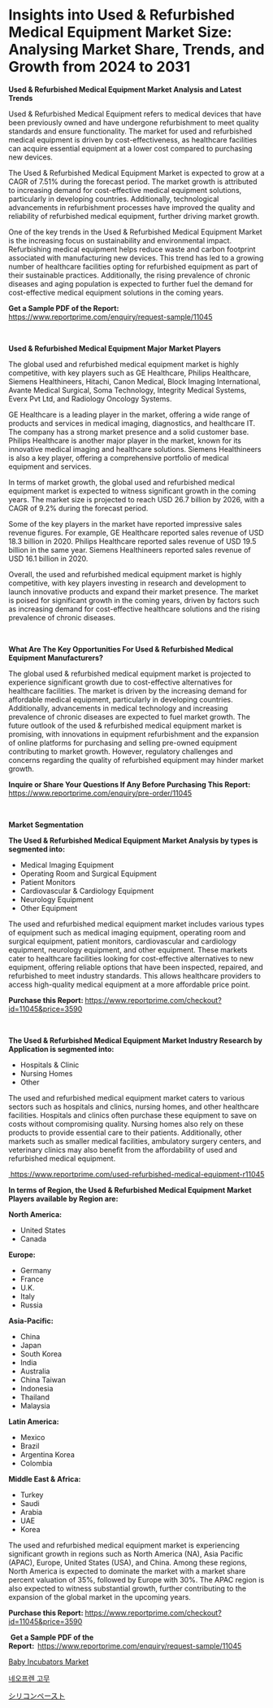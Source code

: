 <p><h1>Insights into Used & Refurbished Medical Equipment Market Size: Analysing Market Share, Trends, and Growth from 2024 to 2031</h1></p><p><strong>Used & Refurbished Medical Equipment Market Analysis and Latest Trends</strong></p>
<p><p>Used & Refurbished Medical Equipment refers to medical devices that have been previously owned and have undergone refurbishment to meet quality standards and ensure functionality. The market for used and refurbished medical equipment is driven by cost-effectiveness, as healthcare facilities can acquire essential equipment at a lower cost compared to purchasing new devices.</p><p>The Used & Refurbished Medical Equipment Market is expected to grow at a CAGR of 7.51% during the forecast period. The market growth is attributed to increasing demand for cost-effective medical equipment solutions, particularly in developing countries. Additionally, technological advancements in refurbishment processes have improved the quality and reliability of refurbished medical equipment, further driving market growth.</p><p>One of the key trends in the Used & Refurbished Medical Equipment Market is the increasing focus on sustainability and environmental impact. Refurbishing medical equipment helps reduce waste and carbon footprint associated with manufacturing new devices. This trend has led to a growing number of healthcare facilities opting for refurbished equipment as part of their sustainable practices. Additionally, the rising prevalence of chronic diseases and aging population is expected to further fuel the demand for cost-effective medical equipment solutions in the coming years.</p></p>
<p><strong>Get a Sample PDF of the Report:&nbsp;</strong> <a href="https://www.reportprime.com/enquiry/request-sample/11045">https://www.reportprime.com/enquiry/request-sample/11045</a></p>
<p>&nbsp;</p>
<p><strong>Used & Refurbished Medical Equipment Major Market Players</strong></p>
<p><p>The global used and refurbished medical equipment market is highly competitive, with key players such as GE Healthcare, Philips Healthcare, Siemens Healthineers, Hitachi, Canon Medical, Block Imaging International, Avante Medical Surgical, Soma Technology, Integrity Medical Systems, Everx Pvt Ltd, and Radiology Oncology Systems. </p><p>GE Healthcare is a leading player in the market, offering a wide range of products and services in medical imaging, diagnostics, and healthcare IT. The company has a strong market presence and a solid customer base. Philips Healthcare is another major player in the market, known for its innovative medical imaging and healthcare solutions. Siemens Healthineers is also a key player, offering a comprehensive portfolio of medical equipment and services.</p><p>In terms of market growth, the global used and refurbished medical equipment market is expected to witness significant growth in the coming years. The market size is projected to reach USD 26.7 billion by 2026, with a CAGR of 9.2% during the forecast period.</p><p>Some of the key players in the market have reported impressive sales revenue figures. For example, GE Healthcare reported sales revenue of USD 18.3 billion in 2020. Philips Healthcare reported sales revenue of USD 19.5 billion in the same year. Siemens Healthineers reported sales revenue of USD 16.1 billion in 2020.</p><p>Overall, the used and refurbished medical equipment market is highly competitive, with key players investing in research and development to launch innovative products and expand their market presence. The market is poised for significant growth in the coming years, driven by factors such as increasing demand for cost-effective healthcare solutions and the rising prevalence of chronic diseases.</p></p>
<p>&nbsp;</p>
<p><strong>What Are The Key Opportunities For Used & Refurbished Medical Equipment Manufacturers?</strong></p>
<p><p>The global used & refurbished medical equipment market is projected to experience significant growth due to cost-effective alternatives for healthcare facilities. The market is driven by the increasing demand for affordable medical equipment, particularly in developing countries. Additionally, advancements in medical technology and increasing prevalence of chronic diseases are expected to fuel market growth. The future outlook of the used & refurbished medical equipment market is promising, with innovations in equipment refurbishment and the expansion of online platforms for purchasing and selling pre-owned equipment contributing to market growth. However, regulatory challenges and concerns regarding the quality of refurbished equipment may hinder market growth.</p></p>
<p><strong>Inquire or Share Your Questions If Any Before Purchasing This Report:</strong> <a href="https://www.reportprime.com/enquiry/pre-order/11045">https://www.reportprime.com/enquiry/pre-order/11045</a></p>
<p>&nbsp;</p>
<p><strong>Market Segmentation</strong></p>
<p><strong>The Used & Refurbished Medical Equipment Market Analysis by types is segmented into:</strong></p>
<p><ul><li>Medical Imaging Equipment</li><li>Operating Room and Surgical Equipment</li><li>Patient Monitors</li><li>Cardiovascular & Cardiology Equipment</li><li>Neurology Equipment</li><li>Other Equipment</li></ul></p>
<p><p>The used and refurbished medical equipment market includes various types of equipment such as medical imaging equipment, operating room and surgical equipment, patient monitors, cardiovascular and cardiology equipment, neurology equipment, and other equipment. These markets cater to healthcare facilities looking for cost-effective alternatives to new equipment, offering reliable options that have been inspected, repaired, and refurbished to meet industry standards. This allows healthcare providers to access high-quality medical equipment at a more affordable price point.</p></p>
<p><strong>Purchase this Report:&nbsp;</strong><a href="https://www.reportprime.com/checkout?id=11045&price=3590">https://www.reportprime.com/checkout?id=11045&price=3590</a></p>
<p>&nbsp;</p>
<p><strong>The Used & Refurbished Medical Equipment Market Industry Research by Application is segmented into:</strong></p>
<p><ul><li>Hospitals & Clinic</li><li>Nursing Homes</li><li>Other</li></ul></p>
<p><p>The used and refurbished medical equipment market caters to various sectors such as hospitals and clinics, nursing homes, and other healthcare facilities. Hospitals and clinics often purchase these equipment to save on costs without compromising quality. Nursing homes also rely on these products to provide essential care to their patients. Additionally, other markets such as smaller medical facilities, ambulatory surgery centers, and veterinary clinics may also benefit from the affordability of used and refurbished medical equipment.</p></p>
<p><a href="https://www.reportprime.com/used-refurbished-medical-equipment-r11045">&nbsp;https://www.reportprime.com/used-refurbished-medical-equipment-r11045</a></p>
<p><strong>In terms of Region, the Used & Refurbished Medical Equipment Market Players available by Region are:</strong></p>
<p>
    <p> <strong> North America: </strong>
        <ul>
            <li>United States</li>
            <li>Canada</li>
        </ul>
        </p> 
    <p> <strong> Europe: </strong>
        <ul>
            <li>Germany</li>
            <li>France</li>
            <li>U.K.</li>
            <li>Italy</li>
            <li>Russia</li>
        </ul>
        </p> 
    <p> <strong> Asia-Pacific: </strong>
        <ul>
            <li>China</li>
            <li>Japan</li>
            <li>South Korea</li>
            <li>India</li>
            <li>Australia</li>
            <li>China Taiwan</li>
            <li>Indonesia</li>
            <li>Thailand</li>
            <li>Malaysia</li>
        </ul>
        </p> 
    <p> <strong> Latin America: </strong>
        <ul>
            <li>Mexico</li>
            <li>Brazil</li>
            <li>Argentina Korea</li>
            <li>Colombia</li>
        </ul>
        </p> 
    <p> <strong> Middle East & Africa: </strong>
        <ul>
            <li>Turkey</li>
            <li>Saudi</li>
            <li>Arabia</li>
            <li>UAE</li>
            <li>Korea</li>
        </ul>
    </p>
    </p>
<p><p>The used and refurbished medical equipment market is experiencing significant growth in regions such as North America (NA), Asia Pacific (APAC), Europe, United States (USA), and China. Among these regions, North America is expected to dominate the market with a market share percent valuation of 35%, followed by Europe with 30%. The APAC region is also expected to witness substantial growth, further contributing to the expansion of the global market in the upcoming years.</p></p>
<p><strong>Purchase this Report: </strong><a href="https://www.reportprime.com/checkout?id=11045&price=3590">https://www.reportprime.com/checkout?id=11045&price=3590</a></p>
<p>&nbsp;<strong>Get a Sample PDF of the Report:&nbsp;&nbsp;</strong><a href="https://www.reportprime.com/enquiry/request-sample/11045">https://www.reportprime.com/enquiry/request-sample/11045</a></p>
<p><strong></strong></p>
<p><p><a href="https://github.com/Whitneyboyettebo9kiw7yr13/Market-Research-Report-List-2/blob/main/baby-incubators-market.md">Baby Incubators Market</a></p><p><a href="https://github.com/sammyUltyylrich9067856/Market-Research-Report-List-1/blob/main/307734522309.md">네오프렌 고무</a></p><p><a href="https://github.com/ReyesKohler20231/Market-Research-Report-List-1/blob/main/389624424343.md">シリコンペースト</a></p></p>